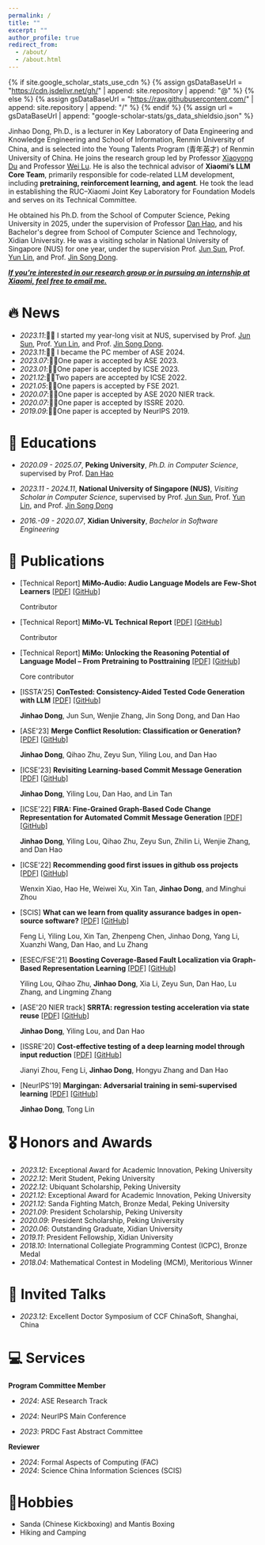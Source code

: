 ```yaml
---
permalink: /
title: ""
excerpt: ""
author_profile: true
redirect_from: 
  - /about/
  - /about.html
---
```


{% if site.google_scholar_stats_use_cdn %}
{% assign gsDataBaseUrl = "https://cdn.jsdelivr.net/gh/" | append: site.repository | append: "@" %}
{% else %}
{% assign gsDataBaseUrl = "https://raw.githubusercontent.com/" | append: site.repository | append: "/" %}
{% endif %}
{% assign url = gsDataBaseUrl | append: "google-scholar-stats/gs_data_shieldsio.json" %}

<span class='anchor' id='about-me'></span>

Jinhao Dong, Ph.D., is a lecturer in Key Laboratory of Data Engineering and Knowledge Engineering and School of Information, Renmin University of China, and is selected into the Young Talents Program (青年英才) of Renmin University of China. He joins the research group led by Professor [Xiaoyong Du](http://info.ruc.edu.cn/jsky/szdw/ajxjgcx/jsjkxyjsx1/js2/7374b0a3f58045fc9543703ccea2eb9c.htm) and Professor [Wei Lu](http://info.ruc.edu.cn/jsky/szdw/ajxjgcx/jsjkxyjsx1/js2/43edc05040f54656aed4869bb7969de0.htm). He is also the technical advisor of **Xiaomi’s LLM Core Team**, primarily responsible for code-related LLM development, including **pretraining, reinforcement learning, and agent**. He took the lead in establishing the RUC–Xiaomi Joint Key Laboratory for Foundation Models and serves on its Technical Committee.

He obtained his Ph.D. from the School of Computer Science, Peking University in 2025, under the supervision of Professor [Dan Hao](https://sites.google.com/view/danhao/), and his Bachelor's degree from School of Computer Science and Technology, Xidian University. He was a visiting scholar in National University of Singapore (NUS) for one year, under the supervision Prof. [Jun Sun](https://sunjun.site/), Prof. [Yun Lin](http://linyun.info/), and Prof. [Jin Song Dong](https://www.comp.nus.edu.sg/~dongjs/).

<!-- His research goal is achieving **automatic and trustworthy software development**. More specifically, *to develop reliable tools to automate development process, with the guarantees of soundness.* His research interests also include code change comprehension, fault localization, and semi-supervised learning. -->

***<u>If you’re interested in our research group or in pursuing an internship at Xiaomi, feel free to email me.</u>***

# 🔥 News
- *2023.11*:🎉🎉 I started my year-long visit at NUS, supervised by Prof. [Jun Sun](https://sunjun.site/), Prof. [Yun Lin](http://linyun.info/), and Prof. [Jin Song Dong](https://www.comp.nus.edu.sg/~dongjs/).
- *2023.11*:🎉🎉 I became the PC member of ASE 2024.
- *2023.07*:🎉🎉One paper is accepted by ASE 2023.
- *2023.01*:🎉🎉One paper is accepted by ICSE 2023.
- *2021.12*:🎉🎉Two papers are accepted by ICSE 2022.
- *2021.05*:🎉🎉One papers is accepted by FSE 2021.
- *2020.07*:🎉🎉One paper is accepted by ASE 2020 NIER track.
- *2020.07*:🎉🎉One paper is accepted by ISSRE 2020.
- *2019.09*:🎉🎉One paper is accepted by NeurIPS 2019.

# 📖 Educations

- *2020.09 - 2025.07*, **Peking University**, *Ph.D. in Computer Science*, supervised by Prof. [Dan Hao](https://sites.google.com/view/danhao/) 
- *2023.11 - 2024.11*, **National University of Singapore (NUS)**, *Visiting Scholar in Computer Science*, supervised by Prof. [Jun Sun](https://sunjun.site/), Prof. [Yun Lin](http://linyun.info/), and Prof. [Jin Song Dong](https://www.comp.nus.edu.sg/~dongjs/)

- *2016.-09 - 2020.07*, **Xidian University**, *Bachelor in Software Engineering*

# 📝 Publications 


- [Technical Report] **MiMo-Audio: Audio Language Models are Few-Shot Learners**
<a href='pdfs/mimo-audio.pdf'><i class="fa fa-file-pdf"></i>[PDF]</a>
<a href='https://github.com/XiaomiMiMo/MiMo-Audio'><i class="fab fa-github"></i>[GitHub]</a>
  
  Contributor

- [Technical Report] **MiMo-VL Technical Report**
<a href='pdfs/mimo-vl.pdf'><i class="fa fa-file-pdf"></i>[PDF]</a>
<a href='https://github.com/XiaomiMiMo/MiMo-VL'><i class="fab fa-github"></i>[GitHub]</a>
  
  Contributor


- [Technical Report] **MiMo: Unlocking the Reasoning Potential of
Language Model – From Pretraining to Posttraining**
<a href='pdfs/mimo-v1.pdf'><i class="fa fa-file-pdf"></i>[PDF]</a>
<a href='https://github.com/XiaomiMiMo/MiMo'><i class="fab fa-github"></i>[GitHub]</a>
  
  Core contributor

- [ISSTA'25] **ConTested: Consistency-Aided Tested Code Generation with LLM**
<a href='pdfs/issta25_contest.pdf'><i class="fa fa-file-pdf"></i>[PDF]</a>
<a href='https://github.com/DJjjjhao/replication_package'><i class="fab fa-github"></i>[GitHub]</a>
  
  **Jinhao Dong**, Jun Sun, Wenjie Zhang, Jin Song Dong, and Dan Hao

- [ASE'23] **Merge Conflict Resolution: Classification or Generation?**
<a href='pdfs/ase23_merge.pdf'><i class="fa fa-file-pdf"></i>[PDF]</a>
<a href='https://github.com/DJjjjhao/ase-merge'><i class="fab fa-github"></i>[GitHub]</a>
  
  **Jinhao Dong**, Qihao Zhu, Zeyu Sun, Yiling Lou, and Dan Hao
<!-- [[PDF]](pdfs/ase23_merge.pdf) [[Code]](https://zenodo.org/record/5881117#.YeliUEBBwlI) -->



- [ICSE'23] **Revisiting Learning-based Commit Message Generation** 
<a href='pdfs/icse23_study.pdf'><i class="fa fa-file-pdf"></i>[PDF]</a>
<a href='https://doi.org/10.5281/zenodo.7042270'><i class="fab fa-github"></i>[GitHub]</a>

   **Jinhao Dong**, Yiling Lou, Dan Hao, and Lin Tan

- [ICSE'22]  **FIRA: Fine-Grained Graph-Based Code Change Representation for Automated Commit Message Generation**
<a href='pdfs/icse22_fira.pdf'><i class="fa fa-file-pdf"></i>[PDF]</a>
<a href='https://github.com/DJjjjhao/FIRA-ICSE'><i class="fab fa-github"></i>[GitHub]</a>

  **Jinhao Dong**, Yiling Lou, Qihao Zhu, Zeyu Sun, Zhilin Li, Wenjie Zhang, and Dan Hao

- [ICSE'22] **Recommending good first issues in github oss projects**
<a href='pdfs/icse22_recommend.pdf'><i class="fa fa-file-pdf"></i>[PDF]</a>
<a href='https://zenodo.org/record/5881117#.YeliUEBBwlI'><i class="fab fa-github"></i>[GitHub]</a>
  
  Wenxin Xiao, Hao He, Weiwei Xu, Xin Tan, **Jinhao Dong**, and Minghui Zhou

- [SCIS] **What can we learn from quality assurance badges in open-source software?**
<a href='pdfs/what.pdf'><i class="fa fa-file-pdf"></i>[PDF]</a>
<a href='https://github.com/Spiridempt/Badge'><i class="fab fa-github"></i>[GitHub]</a>

  Feng Li, Yiling Lou, Xin Tan, Zhenpeng Chen, Jinhao Dong, Yang Li, Xuanzhi Wang, Dan Hao, and Lu Zhang

- [ESEC/FSE'21] **Boosting Coverage-Based Fault Localization via Graph-Based Representation Learning** 
<a href='pdfs/fse21_boost.pdf'><i class="fa fa-file-pdf"></i>[PDF]</a>
<a href='https://github.com/yilinglou/Grace'><i class="fab fa-github"></i>[GitHub]</a>

  Yiling Lou, Qihao Zhu, **Jinhao Dong**, Xia Li, Zeyu Sun, Dan Hao, Lu Zhang, and Lingming Zhang

- [ASE'20 NIER track] **SRRTA: regression testing acceleration via state reuse**
<a href='pdfs/ase20_srrta_cost.pdf'><i class="fa fa-file-pdf"></i>[PDF]</a>
<a href='https://github.com/DeepReduce/DeepReduce'><i class="fab fa-github"></i>[GitHub]</a>

  **Jinhao Dong**, Yiling Lou, and Dan Hao

- [ISSRE'20] **Cost-effective testing of a deep learning model through input reduction** 
<a href='pdfs/issre20_cost.pdf'><i class="fa fa-file-pdf"></i>[PDF]</a>
<a href='https://github.com/DeepReduce/DeepReduce'><i class="fab fa-github"></i>[GitHub]</a>

  Jianyi Zhou, Feng Li, **Jinhao Dong**, Hongyu Zhang and Dan Hao

- [NeurIPS'19] **Margingan: Adversarial training in semi-supervised learning**
<a href='pdfs/nips19_margingan.pdf'><i class="fa fa-file-pdf"></i>[PDF]</a>
<a href='https://github.com/DJjjjhao/MarginGAN'><i class="fab fa-github"></i>[GitHub]</a>

  **Jinhao Dong**, Tong Lin

# 🎖 Honors and Awards
- *2023.12*: Exceptional Award for Academic Innovation, Peking University
- *2022.12*: Merit Student, Peking University
- *2022.12*: Ubiquant  Scholarship, Peking University
- *2021.12*: Exceptional Award for Academic Innovation, Peking University
- *2021.12*: Sanda Fighting Match, Bronze Medal, Peking University
- *2021.09*: President Scholarship, Peking University
- *2020.09*: President Scholarship, Peking University
- *2020.06*: Outstanding Graduate, Xidian University
- *2019.11*: President Fellowship, Xidian University
- *2018.10*: International Collegiate Programming Contest (ICPC), Bronze Medal
- *2018.04*: Mathematical Contest in Modeling (MCM), Meritorious Winner

# 💬 Invited Talks
- *2023.12*: Excellent Doctor Symposium of CCF ChinaSoft, Shanghai, China

# 💻 Services
**Program Committee Member**

- *2024*: ASE Research Track

- *2024*: NeurIPS Main Conference
- *2023*: PRDC Fast Abstract Committee

**Reviewer**

- *2024*: Formal Aspects of Computing (FAC)
- *2024*: Science China Information Sciences (SCIS)

# 🥊Hobbies

- Sanda (Chinese Kickboxing) and Mantis Boxing
- Hiking and Camping